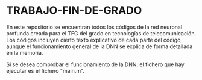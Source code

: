 # TRABAJO-FIN-DE-GRADO
En este repositorio se encuentran todos los códigos de la red neuronal profunda creada para el TFG del grado en tecnologías de telecomunicación. Los códigos incluyen cierto texto explicativo de cada parte del código, aunque el funcionamiento general de la DNN se explica de forma detallada en la memoria.

Si se desea comprobar el funcionamiento de la DNN, el fichero que hay ejecutar es el fichero "main.m".
